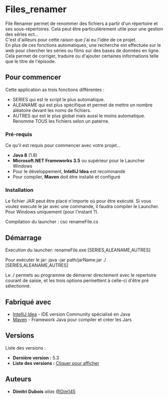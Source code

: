 # Files_renamer

File Renamer permet de renommer des fichiers à partir d'un répertoire et ses sous-répertoires.
Cela peut être particulièrement utile pour une gestion des séries ect... <br/>
C'est d'ailleurs pour cette
raison que j'ai eu l'idée de ce projet. <br/>
En plus de ces fonctions automatiques, une recherche est effectuée sur le web pour chercher les séries ou films sur des bases de données en ligne.
Cela permet de corriger, traduire ou d'ajouter certaines informations telle que le titre de l'épisode.

## Pour commencer

Cette application as trois fonctions différentes :

- SERIES qui est le script le plus automatique.
- ALEANAME qui est plus spécifique et permet de mettre un nombre aléatoire devant les noms de fichiers.
- AUTRES qui est le plus global mais aussi le moins automatique. Renomme TOUS les fichiers selon un paterne.

### Pré-requis

Ce qu'il est requis pour commencer avec votre projet...

- **Java 8** (1.8)
- **Microsoft.NET Frameworks 3.5** ou supérieur pour le Launcher Windows
- Pour le développement, **IntelliJ Idea** est recommandé
- Pour compiler, **Maven** doit être installé et configuré

### Installation

Le fichier JAR peut être placé n'importe où pour être exécuté.
Si vous voulez execute le jar avec une commande, il faudra compiler le Launcher.
Pour Windows uniquement (pour l'instant ?).

Compilation du launcher :
    csc renameFile.cs
    
## Démarrage
    
Execution du launcher:
    renameFile.exe [SERIES,ALEANAME,AUTRES]

Pour exécuter le jar:
    java -jar path/jarName.jar ./ [SERIES,ALEANAME,AUTRES]
    
Le ./ permets au programme de démarrer directement avec le repertoire courant de saisie,
et les trois options permettent à celle-ci d'être pré sélectionné.

## Fabriqué avec
* [IntelliJ Idea](https://www.jetbrains.com/fr-fr/idea/) - IDE version Community spécialisé en Java
* [Maven](https://maven.apache.org/) - Framework Java pour compiler et créer les Jars

## Versions
Liste des versions :
* **Dernière version :** 5.3
* **Liste des versions :** [Cliquer pour afficher](https://github.com/Dim145/Files_renamer/tags)

## Auteurs
* **Dimitri Dubois** _alias_ [@Dim145](https://github.com/Dim145)
